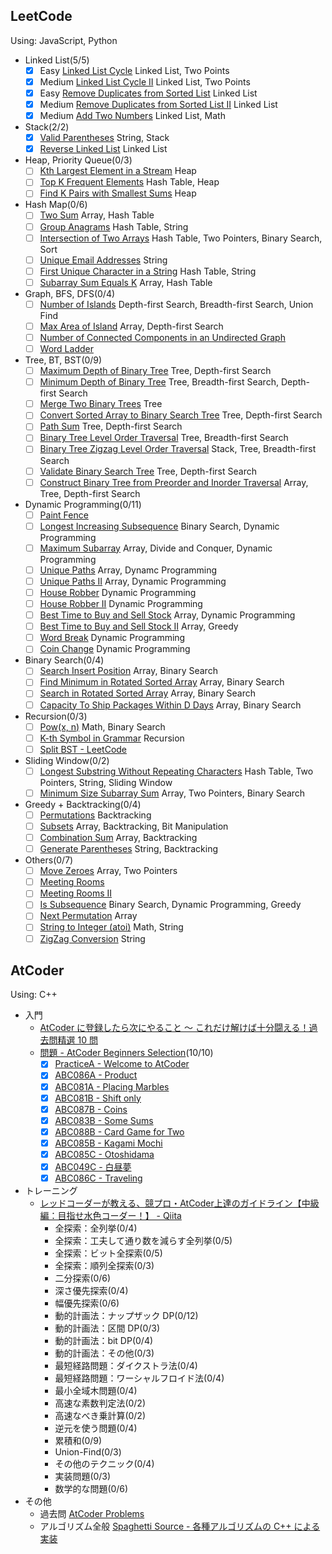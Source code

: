 ## LeetCode

Using: JavaScript, Python

- Linked List(5/5)
  - [x] Easy [Linked List Cycle](https://leetcode.com/problems/linked-list-cycle/) Linked List, Two Points
  - [x] Medium [Linked List Cycle II](https://leetcode.com/problems/linked-list-cycle-ii/) Linked List, Two Points
  - [x] Easy [Remove Duplicates from Sorted List](https://leetcode.com/problems/remove-duplicates-from-sorted-list/) Linked List
  - [x] Medium [Remove Duplicates from Sorted List II](https://leetcode.com/problems/remove-duplicates-from-sorted-list-ii/) Linked List
  - [x] Medium [Add Two Numbers](https://leetcode.com/problems/add-two-numbers/) Linked List, Math
- Stack(2/2)
  - [x] [Valid Parentheses](https://leetcode.com/problems/valid-parentheses/) String, Stack
  - [x] [Reverse Linked List](https://leetcode.com/problems/reverse-linked-list/) Linked List
- Heap, Priority Queue(0/3)
  - [ ] [Kth Largest Element in a Stream](https://leetcode.com/problems/kth-largest-element-in-a-stream/) Heap
  - [ ] [Top K Frequent Elements](https://leetcode.com/problems/top-k-frequent-elements/) Hash Table, Heap
  - [ ] [Find K Pairs with Smallest Sums](https://leetcode.com/problems/find-k-pairs-with-smallest-sums/) Heap
- Hash Map(0/6)
  - [ ] [Two Sum](https://leetcode.com/problems/two-sum/) Array, Hash Table
  - [ ] [Group Anagrams](https://leetcode.com/problems/group-anagrams/) Hash Table, String
  - [ ] [Intersection of Two Arrays](https://leetcode.com/problems/intersection-of-two-arrays/) Hash Table, Two Pointers, Binary Search, Sort
  - [ ] [Unique Email Addresses](https://leetcode.com/problems/unique-email-addresses/) String
  - [ ] [First Unique Character in a String](https://leetcode.com/problems/first-unique-character-in-a-string/) Hash Table, String
  - [ ] [Subarray Sum Equals K](https://leetcode.com/problems/subarray-sum-equals-k/) Array, Hash Table
- Graph, BFS, DFS(0/4)
  - [ ] [Number of Islands](https://leetcode.com/problems/number-of-islands/) Depth-first Search, Breadth-first Search, Union Find
  - [ ] [Max Area of Island](https://leetcode.com/problems/max-area-of-island/) Array, Depth-first Search
  - [ ] [Number of Connected Components in an Undirected Graph](https://leetcode.com/problems/number-of-connected-components-in-an-undirected-graph/)
  - [ ] [Word Ladder](https://leetcode.com/problems/word-ladder/)
- Tree, BT, BST(0/9)
  - [ ] [Maximum Depth of Binary Tree](https://leetcode.com/problems/maximum-depth-of-binary-tree/) Tree, Depth-first Search
  - [ ] [Minimum Depth of Binary Tree](https://leetcode.com/problems/minimum-depth-of-binary-tree/) Tree, Breadth-first Search, Depth-first Search
  - [ ] [Merge Two Binary Trees](https://leetcode.com/problems/merge-two-binary-trees/) Tree
  - [ ] [Convert Sorted Array to Binary Search Tree](https://leetcode.com/problems/convert-sorted-array-to-binary-search-tree/) Tree, Depth-first Search
  - [ ] [Path Sum](https://leetcode.com/problems/path-sum/) Tree, Depth-first Search
  - [ ] [Binary Tree Level Order Traversal](https://leetcode.com/problems/binary-tree-level-order-traversal/) Tree, Breadth-first Search
  - [ ] [Binary Tree Zigzag Level Order Traversal](https://leetcode.com/problems/binary-tree-zigzag-level-order-traversal/) Stack, Tree, Breadth-first Search
  - [ ] [Validate Binary Search Tree](https://leetcode.com/problems/validate-binary-search-tree/) Tree, Depth-first Search
  - [ ] [Construct Binary Tree from Preorder and Inorder Traversal](https://leetcode.com/problems/construct-binary-tree-from-preorder-and-inorder-traversal/) Array, Tree, Depth-first Search
- Dynamic Programming(0/11)
  - [ ] [Paint Fence](https://leetcode.com/problems/paint-fence/)
  - [ ] [Longest Increasing Subsequence](https://leetcode.com/problems/longest-increasing-subsequence/) Binary Search, Dynamic Programming
  - [ ] [Maximum Subarray](https://leetcode.com/problems/maximum-subarray/) Array, Divide and Conquer, Dynamic Programming
  - [ ] [Unique Paths](https://leetcode.com/problems/unique-paths/) Array, Dynamc Programming
  - [ ] [Unique Paths II](https://leetcode.com/problems/unique-paths-ii/) Array, Dynamic Programming
  - [ ] [House Robber](https://leetcode.com/problems/house-robber/) Dynamic Programming
  - [ ] [House Robber II](https://leetcode.com/problems/house-robber-ii/) Dynamic Programming
  - [ ] [Best Time to Buy and Sell Stock](https://leetcode.com/problems/best-time-to-buy-and-sell-stock/) Array, Dynamic Programming
  - [ ] [Best Time to Buy and Sell Stock II](https://leetcode.com/problems/best-time-to-buy-and-sell-stock-ii/) Array, Greedy
  - [ ] [Word Break](https://leetcode.com/problems/word-break/) Dynamic Programming
  - [ ] [Coin Change](https://leetcode.com/problems/coin-change/) Dynamic Programming
- Binary Search(0/4)
  - [ ] [Search Insert Position](https://leetcode.com/problems/search-insert-position/) Array, Binary Search
  - [ ] [Find Minimum in Rotated Sorted Array](https://leetcode.com/problems/find-minimum-in-rotated-sorted-array/) Array, Binary Search
  - [ ] [Search in Rotated Sorted Array](https://leetcode.com/problems/search-in-rotated-sorted-array/) Array, Binary Search
  - [ ] [Capacity To Ship Packages Within D Days](https://leetcode.com/problems/capacity-to-ship-packages-within-d-days/) Array, Binary Search
- Recursion(0/3)
  - [ ] [Pow(x, n)](https://leetcode.com/problems/powx-n/) Math, Binary Search
  - [ ] [K-th Symbol in Grammar](https://leetcode.com/problems/k-th-symbol-in-grammar/) Recursion
  - [ ] [Split BST - LeetCode](https://leetcode.com/problems/split-bst/)
- Sliding Window(0/2)
  - [ ] [Longest Substring Without Repeating Characters](https://leetcode.com/problems/longest-substring-without-repeating-characters/) Hash Table, Two Pointers, String, Sliding Window
  - [ ] [Minimum Size Subarray Sum](https://leetcode.com/problems/minimum-size-subarray-sum/) Array, Two Pointers, Binary Search
- Greedy + Backtracking(0/4)
  - [ ] [Permutations](https://leetcode.com/problems/permutations/) Backtracking
  - [ ] [Subsets](https://leetcode.com/problems/subsets/) Array, Backtracking, Bit Manipulation
  - [ ] [Combination Sum](https://leetcode.com/problems/combination-sum/) Array, Backtracking
  - [ ] [Generate Parentheses](https://leetcode.com/problems/generate-parentheses/) String, Backtracking
- Others(0/7)
  - [ ] [Move Zeroes](https://leetcode.com/problems/move-zeroes/) Array, Two Pointers
  - [ ] [Meeting Rooms](https://leetcode.com/problems/meeting-rooms/)
  - [ ] [Meeting Rooms II](https://leetcode.com/problems/meeting-rooms-ii/)
  - [ ] [Is Subsequence](https://leetcode.com/problems/is-subsequence/) Binary Search, Dynamic Programming, Greedy
  - [ ] [Next Permutation](https://leetcode.com/problems/next-permutation/) Array
  - [ ] [String to Integer (atoi)](https://leetcode.com/problems/string-to-integer-atoi/) Math, String
  - [ ] [ZigZag Conversion](https://leetcode.com/problems/zigzag-conversion/) String

## AtCoder

Using: C++

- 入門
  - [AtCoder に登録したら次にやること ～ これだけ解けば十分闘える！過去問精選 10 問](https://qiita.com/drken/items/fd4e5e3630d0f5859067)
  - [問題 - AtCoder Beginners Selection](https://atcoder.jp/contests/abs/tasks)(10/10)
    - [x] [PracticeA - Welcome to AtCoder](https://atcoder.jp/contests/abs/tasks/practice_1)
    - [x] [ABC086A - Product](https://atcoder.jp/contests/abs/tasks/abc086_a)
    - [x] [ABC081A - Placing Marbles](https://atcoder.jp/contests/abs/tasks/abc081_a)
    - [x] [ABC081B - Shift only](https://atcoder.jp/contests/abs/tasks/abc081_b)
    - [x] [ABC087B - Coins](https://atcoder.jp/contests/abs/tasks/abc087_b)
    - [x] [ABC083B - Some Sums](https://atcoder.jp/contests/abs/tasks/abc083_b)
    - [x] [ABC088B - Card Game for Two](https://atcoder.jp/contests/abs/tasks/abc088_b)
    - [x] [ABC085B - Kagami Mochi](https://atcoder.jp/contests/abs/tasks/abc085_b)
    - [x] [ABC085C - Otoshidama](https://atcoder.jp/contests/abs/tasks/abc085_c)
    - [x] [ABC049C - 白昼夢](https://atcoder.jp/contests/abs/tasks/arc065_a)
    - [x] [ABC086C - Traveling](https://atcoder.jp/contests/abs/tasks/arc089_a)
- トレーニング
  - [レッドコーダーが教える、競プロ・AtCoder上達のガイドライン【中級編：目指せ水色コーダー！】 - Qiita](https://qiita.com/e869120/items/eb50fdaece12be418faa)
    - 全探索：全列挙(0/4)
    - 全探索：工夫して通り数を減らす全列挙(0/5)
    - 全探索：ビット全探索(0/5)
    - 全探索：順列全探索(0/3)
    - 二分探索(0/6)
    - 深さ優先探索(0/4)
    - 幅優先探索(0/6)
    - 動的計画法：ナップザック DP(0/12)
    - 動的計画法：区間 DP(0/3)
    - 動的計画法：bit DP(0/4)
    - 動的計画法：その他(0/3)
    - 最短経路問題：ダイクストラ法(0/4)
    - 最短経路問題：ワーシャルフロイド法(0/4)
    - 最小全域木問題(0/4)
    - 高速な素数判定法(0/2)
    - 高速なべき乗計算(0/2)
    - 逆元を使う問題(0/4)
    - 累積和(0/9)
    - Union-Find(0/3)
    - その他のテクニック(0/4)
    - 実装問題(0/3)
    - 数学的な問題(0/6)
- その他
  - 過去問 [AtCoder Problems](https://kenkoooo.com/atcoder/#/table/)
  - アルゴリズム全般 [Spaghetti Source - 各種アルゴリズムの C++ による実装](http://www.prefield.com/algorithm/)

